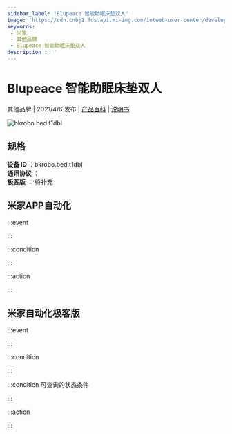 ```yaml
---
sidebar_label: 'Blupeace 智能助眠床垫双人'
image: 'https://cdn.cnbj1.fds.api.mi-img.com/iotweb-user-center/developer_16790735781568j68RdeS.png?GalaxyAccessKeyId=AKVGLQWBOVIRQ3XLEW&Expires=9223372036854775807&Signature=GFidKqndkz5jW5OYDMVc7qiKt7Y='
keywords: 
 - 米家
 - 其他品牌
 - Blupeace 智能助眠床垫双人
description : ''
---
```

# Blupeace 智能助眠床垫双人

其他品牌 | 2021/4/6 发布 | [产品百科](https://home.mi.com/webapp/content/baike/product/index.html?model=bkrobo.bed.t1dbl/) | [说明书](https://home.mi.com/views/introduction.html?model=bkrobo.bed.t1dbl&region=cn)

![bkrobo.bed.t1dbl](https://cdn.cnbj1.fds.api.mi-img.com/iotweb-user-center/developer_16790735781568j68RdeS.png?GalaxyAccessKeyId=AKVGLQWBOVIRQ3XLEW&Expires=9223372036854775807&Signature=GFidKqndkz5jW5OYDMVc7qiKt7Y=)

## 规格  
> 
**设备 ID** ：bkrobo.bed.t1dbl  
**通讯协议** ：  
**极客版**  ： 待补充 


## 米家APP自动化  

:::event  

:::

:::condition  

:::

:::action   

:::

## 米家自动化极客版  

:::event  

:::

:::condition  

:::

:::condition 可查询的状态条件  

:::

:::action  

:::

        
